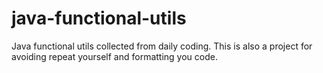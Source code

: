 # java-functional-utils
Java functional utils collected from daily coding. This is also a project for avoiding repeat yourself and formatting you code.
